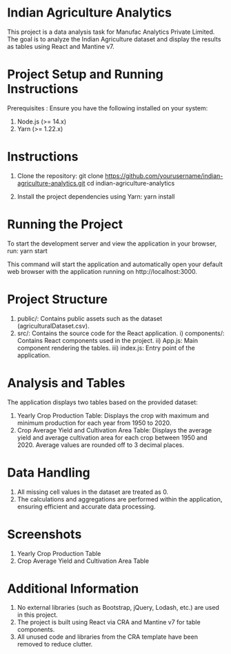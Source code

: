 # Indian Agriculture Analytics
This project is a data analysis task for Manufac Analytics Private Limited. The goal is to analyze the Indian Agriculture dataset and display the results as tables using React and Mantine v7.

# Project Setup and Running Instructions
 Prerequisites : Ensure you have the following installed on your system:
 1) Node.js (>= 14.x)
 2) Yarn (>= 1.22.x)

# Instructions
1) Clone the repository:
   git clone https://github.com/yourusername/indian-agriculture-analytics.git
   cd indian-agriculture-analytics
   
2) Install the project dependencies using Yarn:
   yarn install
  
# Running the Project
  To start the development server and view the application in your browser, run:
  yarn start

  This command will start the application and automatically open your default web browser with the application running on http://localhost:3000.
  
# Project Structure
1)   public/: Contains public assets such as the dataset (agriculturalDataset.csv).
2)   src/: Contains the source code for the React application.
    i) components/: Contains React components used in the project.
    ii) App.js: Main component rendering the tables.
    iii) index.js: Entry point of the application.


# Analysis and Tables
The application displays two tables based on the provided dataset:
1) Yearly Crop Production Table: Displays the crop with maximum and minimum production for each year from 1950 to 2020.
2) Crop Average Yield and Cultivation Area Table: Displays the average yield and average cultivation area for each crop between 1950 and 2020. Average values are rounded off 
   to 3 decimal places.

# Data Handling
1) All missing cell values in the dataset are treated as 0.
2) The calculations and aggregations are performed within the application, ensuring efficient and accurate data processing.

# Screenshots
1) Yearly Crop Production Table
2) Crop Average Yield and Cultivation Area Table

# Additional Information
1) No external libraries (such as Bootstrap, jQuery, Lodash, etc.) are used in this project.
2) The project is built using React via CRA and Mantine v7 for table components.
3) All unused code and libraries from the CRA template have been removed to reduce clutter.

